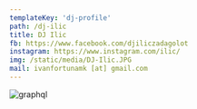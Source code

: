 ```yaml
---
templateKey: 'dj-profile'
path: /dj-ilic
title: DJ Ilic
fb: https://www.facebook.com/djiliczadagolot
instagram: https://www.instagram.com/ilic/
img: /static/media/DJ-Ilic.JPG
mail: ivanfortunamk [at] gmail.com
---
```


![graphql](/img/DJ-Ilic.JPG)